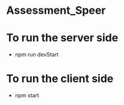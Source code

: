# Assessment_Speer
# To run the server side 
- npm run devStart
# To run the client side
- npm start
